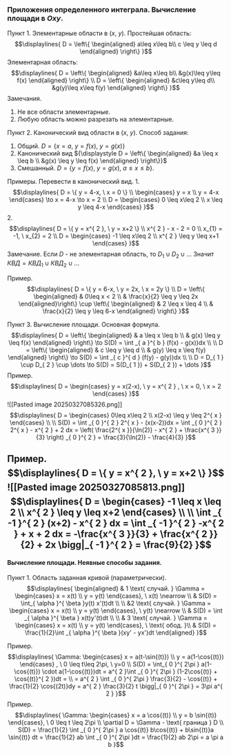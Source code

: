 ### Приложения определенного интеграла. Вычисление площади в ${\displaystyle Oxy}$.

Пункт 1. Элементарные области в ${\displaystyle (x, \ y)}$.
Простейшая область:
$$\displaylines{
D = \left\{ \begin{aligned}
a\leq x\leq b\\
c \leq  y \leq d
\end{aligned} \right\}
}$$
Элементарная область:
$$\displaylines{
D = \left\{  \begin{aligned}
&a\leq x\leq b\\
&g(x)\leq y\leq f(x)
\end{aligned}  \right\} \\
D = \left\{  \begin{aligned}
&c\leq y\leq d\\
&g(y)\leq x\leq f(y)
\end{aligned}  \right\}
}$$
Замечания.
1. Не все области элементарные.
2. Любую область можно разрезать на элементарные.

Пункт 2. Канонический вид области в ${\displaystyle (x, \ y)}$.
Способ задания:
1. Общий. ${\displaystyle D = \{ x = a, \ y = f(x), \ y = g(x) \}}$
2. Канонический вид ${\displaystyle  D = \left\{ \begin{aligned} &a \leq x \leq b \\ &g(x) \leq y \leq f(x) \end{aligned} \right\}}$
3. Смешанный. ${\displaystyle D = \{ y = f(x), \ y = g(x), \ a\leq x\leq b \}}$.

Примеры. Перевести в канонический вид.
1. 
$$\displaylines{
D = \{ y = 4-x, \  x = 0 \} \\
\begin{cases}
y = x  \\
y = 4-x
\end{cases} \to  x = 4-x \to  x = 2 \\
D = \begin{cases}
0 \leq x\leq 2 \\
x \leq  y \leq 4-x
\end{cases}
}$$
2. 
$$\displaylines{
D = \{ y = x^{ 2 }, \  y = x+2 \} \\
x^{ 2 } - x - 2 = 0 \\
x_{1} = -1, \  x_{2} = 2 \\
D = \begin{cases}
-1 \leq x\leq 2 \\
x^{ 2 } \leq y \leq  x+1
\end{cases}
}$$
Замечание. Если ${\displaystyle D}$ - не элементарная область, то ${\displaystyle D_{ 1 } \cup D_{ 2 } \cup \dots}$ Значит ${\displaystyle КВД = КВД_{ 1 } \cup КВД_{ 2 } \cup \dots}$

Пример.
$$\displaylines{
D = \{ y = 6-x, \  y = 2x, \   x = 2y \} \\
D = \left\{  \begin{aligned}
& 0\leq x < 2 \\
& \frac{x}{2} \leq  y \leq 2x
\end{aligned}\right\} \cup \left\{ \begin{aligned}
& 2 \leq x \leq 4 \\
& \frac{x}{2} \leq  y \leq 6-x
\end{aligned}  \right\}
}$$

Пункт 3. Вычисление площади. 
Основная формула.
$$\displaylines{
D = \left\{  \begin{aligned}
& a \leq  x \leq  b \\
& g(x) \leq  y \leq  f(x)
\end{aligned} \right\} \to  S(D) = \int _{ a }^{ b } (f(x) - g(x))dx \\ \\
D = \left\{  \begin{aligned}
& c \leq  y \leq  d \\
& g(y) \leq  x \leq  f(y)
\end{aligned} \right\} \to  S(D) = \int _{ c }^{ d } (f(y) - g(y))dx \\ \\
D = D_{ 1 } \cup  D_{ 2 } \cup  \dots  \to  S(D) = S(D_{ 1 }) + S(D_{ 2 }) + \dots  
}$$
Пример.
$$\displaylines{
D = \begin{cases}
y = x(2-x), \  y = x^{ 2 } , \  x = 0, \  x = 2
\end{cases}
}$$
![[Pasted image 20250327085326.png]]
$$\displaylines{
D = \begin{cases}
0\leq x\leq 2 \\
x(2-x) \leq y \leq  2^{ x }
\end{cases} \\ \\
S(D) = \int _{ 0 }^{ 2 } 2^{ x } - (x(x-2))dx = \int _{ 0 }^{ 2 } 2^{ x } - x^{ 2 } + 2 dx = \left( \frac{2^{ x }}{\ln(2)} - x^{ 2 } + \frac{x^{ 3 }}{3} \right) _{ 0 }^{ 2 } = \frac{3}{\ln(2)} - \frac{4}{3} 
}$$

Пример.
$$\displaylines{
D = \{ y = x^{ 2 }, \  y = x+2 \}
}$$
![[Pasted image 20250327085813.png]]
$$\displaylines{
D = \begin{cases}
 -1 \leq x \leq 2 \\
x^{ 2 } \leq y \leq x+2
\end{cases} \\ \\
\int _{ -1 }^{ 2 } (x+2) - x^{ 2 } dx = \int _{ -1 }^{ 2 } -x^{ 2 } + x + 2 dx = -\frac{x^{ 3 }}{3} + \frac{x^{ 2 }}{2} + 2x  \bigg|_{ -1 }^{ 2 } = \frac{9}{2}
}$$
---
#### Вычисление площади. Неявные способы задания.
Пункт 1. Область заданная кривой (параметрически).
$$\displaylines{
\begin{aligned}
& 1 \text{ случай. } \Gamma = \begin{cases}
x = x(t) \\
y = y(t)
\end{cases}, \  x(t) \nearrow \\
& S(D) = \int_{ \alpha }^{ \beta }y(t) x'(t)dt \\ \\
&2 \text{ случай. } \Gamma = \begin{cases}
x = x(t) \\
y = y(t)
\end{cases}, \  y(t) \nearrow \\
& 
S(D) = \int _{ \alpha }^{ \beta } x(t)y'(t)dt \\ \\
& 3 \text{ случай. } \Gamma = \begin{cases}
x = x(t) \\
y = y(t)
\end{cases}, \  \text{ обод. }\\
& S(D) = \frac{1}{2}\int _{ \alpha }^{ \beta }(xy' - yx')dt
\end{aligned}
}$$

Пример.
$$\displaylines{
\Gamma: \begin{cases}
x = a(t-\sin{(t)}) \\
y = a(1-\cos{(t)})
\end{cases} , \ 0 \leq t\leq 2\pi, \  y=0 \\
S(D) = \int_{ 0 }^{ 2\pi } a(1-\cos{(t)}) \cdot  a(1-\cos{(t)})dt = a^{ 2 }\int _{ 0 }^{ 2\pi } (1-2\cos{(t)} + \cos{(t)}^{ 2 })dt = \\
= a^{ 2 } \int _{ 0 }^{ 2\pi } \frac{3}{2} - \cos{(t)} + \frac{1}{2} \cos{(2t)}dy = a^{ 2 } \frac{3}{2} t \bigg|_{ 0 }^{ 2\pi } = 3\pi a^{ 2 }
}$$
Пример.
$$\displaylines{
\Gamma: \begin{cases}
x = a \cos{(t)} \\
y = b \sin{(t)}
\end{cases}, \  0 \leq  t \leq  2\pi \\
\partial D = \Gamma - \text{ граница } D \\
S(D) = \frac{1}{2} \int _{ 0 }^{ 2\pi } a \cos{(t)} b\cos{(t)} + b\sin{(t)}a \sin{(t)} dt = \frac{1}{2} ab \int _{ 0 }^{ 2\pi }dt = \frac{1}{2} ab 2\pi = a \pi a b
}$$